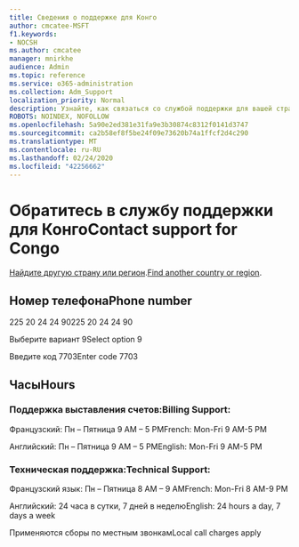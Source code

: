 ```yaml
---
title: Сведения о поддержке для Конго
author: cmcatee-MSFT
f1.keywords:
- NOCSH
ms.author: cmcatee
manager: mnirkhe
audience: Admin
ms.topic: reference
ms.service: o365-administration
ms.collection: Adm_Support
localization_priority: Normal
description: Узнайте, как связаться со службой поддержки для вашей страны или региона.
ROBOTS: NOINDEX, NOFOLLOW
ms.openlocfilehash: 5a90e2ed381e31fa9e3b30874c8312f0141d3747
ms.sourcegitcommit: ca2b58ef8f5be24f09e73620b74a1ffcf2d4c290
ms.translationtype: MT
ms.contentlocale: ru-RU
ms.lasthandoff: 02/24/2020
ms.locfileid: "42256662"
---
```

# <a name="contact-support-for-congo"></a><span data-ttu-id="2b3f9-103">Обратитесь в службу поддержки для Конго</span><span class="sxs-lookup"><span data-stu-id="2b3f9-103">Contact support for Congo</span></span>

<span data-ttu-id="2b3f9-104">[Найдите другую страну или регион](../contact-support-for-business-products.md).</span><span class="sxs-lookup"><span data-stu-id="2b3f9-104">[Find another country or region](../contact-support-for-business-products.md).</span></span>

## <a name="phone-number"></a><span data-ttu-id="2b3f9-105">Номер телефона</span><span class="sxs-lookup"><span data-stu-id="2b3f9-105">Phone number</span></span>
<span data-ttu-id="2b3f9-106">225 20 24 24 90</span><span class="sxs-lookup"><span data-stu-id="2b3f9-106">225 20 24 24 90</span></span>

<span data-ttu-id="2b3f9-107">Выберите вариант 9</span><span class="sxs-lookup"><span data-stu-id="2b3f9-107">Select option 9</span></span>

<span data-ttu-id="2b3f9-108">Введите код 7703</span><span class="sxs-lookup"><span data-stu-id="2b3f9-108">Enter code 7703</span></span>

## <a name="hours"></a><span data-ttu-id="2b3f9-109">Часы</span><span class="sxs-lookup"><span data-stu-id="2b3f9-109">Hours</span></span>
### <a name="billing-support"></a><span data-ttu-id="2b3f9-110">Поддержка выставления счетов:</span><span class="sxs-lookup"><span data-stu-id="2b3f9-110">Billing Support:</span></span>

<span data-ttu-id="2b3f9-111">Французский: Пн – Пятница 9 AM – 5 PM</span><span class="sxs-lookup"><span data-stu-id="2b3f9-111">French: Mon-Fri 9 AM-5 PM</span></span>

<span data-ttu-id="2b3f9-112">Английский: Пн – Пятница 9 AM – 5 PM</span><span class="sxs-lookup"><span data-stu-id="2b3f9-112">English: Mon-Fri 9 AM-5 PM</span></span>

### <a name="technical-support"></a><span data-ttu-id="2b3f9-113">Техническая поддержка:</span><span class="sxs-lookup"><span data-stu-id="2b3f9-113">Technical Support:</span></span>

<span data-ttu-id="2b3f9-114">Французский язык: Пн – Пятница 8 AM – 9 AM</span><span class="sxs-lookup"><span data-stu-id="2b3f9-114">French: Mon-Fri 8 AM-9 PM</span></span>

<span data-ttu-id="2b3f9-115">Английский: 24 часа в сутки, 7 дней в неделю</span><span class="sxs-lookup"><span data-stu-id="2b3f9-115">English: 24 hours a day, 7 days a week</span></span>

<span data-ttu-id="2b3f9-116">Применяются сборы по местным звонкам</span><span class="sxs-lookup"><span data-stu-id="2b3f9-116">Local call charges apply</span></span>